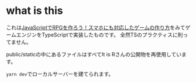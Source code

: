 # what is this

これは[JavaScriptでRPGを作ろう！スマホにも対応したゲームの作り方](https://original-game.com/make-an-rpg-with-javascript/)をみてゲームエンジンをTypeScriptで実装したものです。
全然TSのプラクティスに則ってません。

public/staticの中にあるファイルはすべてIt is Rさんの公開物を再使用しています。

`yarn dev`でローカルサーバーを建てられます。
